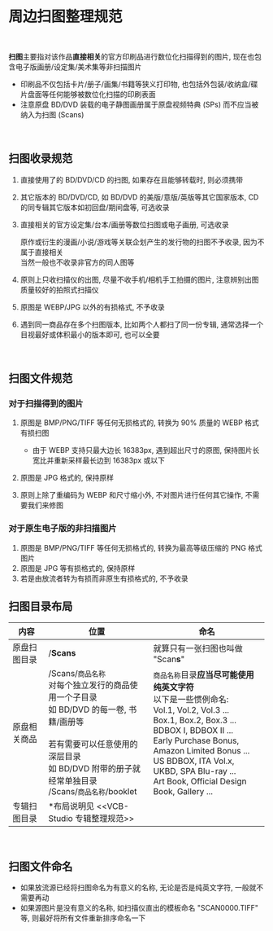 # 周边扫图整理规范

‍

**扫图**主要指对该作品**直接相关**的官方印刷品进行数位化扫描得到的图片, 现在也包含电子版画册/设定集/美术集等非扫描图片

* 印刷品不仅包括卡片/册子/画集/书籍等狭义打印物, 也包括外包装/收纳盒/碟片盘面等任何能够被数位化扫描的印刷表面
* 注意原盘 BD/DVD 装载的电子静图画册属于原盘视频特典 (SPs) 而不应当被纳入为扫图 (Scans)

‍

## 扫图收录规范

1. 直接使用了的 BD/DVD/CD 的扫图, 如果存在且能够转载时, 则必须携带
2. 其它版本的 BD/DVD/CD, 如 BD/DVD 的美版/意版/英版等其它国家版本, CD 的同专辑其它版本如初回盘/期间盘等, 可选收录
3. 直接相关的官方设定集/台本/画册等数位扫图或电子画册, 可选收录

    原作或衍生的漫画/小说/游戏等关联企划产生的发行物的扫图不予收录, 因为不属于直接相关  
    当然一般也不收录非官方的同人图等
4. 原则上只收扫描仪的出图, 尽量不收手机/相机手工拍摄的图片, 注意辨别出图质量较好的拍照式扫描仪
5. 原图是 WEBP/JPG 以外的有损格式, 不予收录
6. 遇到同一商品存在多个扫图版本, 比如两个人都扫了同一份专辑, 通常选择一个目视最好或体积最小的版本即可, 也可以全要

‍

## 扫图文件规范

### 对于扫描得到的图片

1. 原图是 BMP/PNG/TIFF 等任何无损格式的, 转换为 90% 质量的 WEBP 格式有损扫图

    * 由于 WEBP 支持只最大边长 16383px, 遇到超出尺寸的原图, 保持图片长宽比并重新采样最长边到 16383px 或以下
2. 原图是 JPG 格式的, 保持原样
3. 原则上除了重编码为 WEBP 和尺寸缩小外, 不对图片进行任何其它操作, 不需要我们来修图

### 对于原生电子版的非扫描图片

1. 原图是 BMP/PNG/TIFF 等任何无损格式的, 转换为最高等级压缩的 PNG 格式图片
2. 原图是 JPG 等有损格式的, 保持原样
3. 若是由放流者转为有损而非原生有损格式的, 不予收录



## 扫图目录布局

|内容|位置|命名|
| --------------| ---------------------------------------------------------------------------------------------------------------------------------------------------------------------------| ---------------------------------------------------------------------------------------------------------------------------------------------------------------------------------------------------------------------------------------------------|
|原盘扫图目录|/**Scans**|就算只有一张扫图也叫做 "Scan**s**"|
|原盘相关商品|/Scans/`商品名称`​<br />对每个独立发行的商品使用一个子目录<br />如 BD/DVD 的每一卷, 书籍/画册等<br /><br />若有需要可以任意使用的深层目录<br />如 BD/DVD 附带的册子就经常单独目录<br />/Scans/`商品名称`​/booklet<br />|​`商品名称`​目录**应当尽可能使用纯英文字符**<br />以下是一些惯例命名:<br />Vol.1, Vol.2, Vol.3 ...<br />Box.1, Box.2, Box.3 ...<br />BDBOX I, BDBOX II ...<br />Early Purchase Bonus, Amazon Limited Bonus ...<br />US BDBOX, ITA Vol.x, UKBD, SPA Blu-ray ...<br />Art Book, Official Design Book, Gallery ...<br />|
|专辑扫图目录|*布局说明见 <<VCB-Studio 专辑整理规范>>||

‍

## 扫图文件命名

* 如果放流源已经将扫图命名为有意义的名称, 无论是否是纯英文字符, 一般就不需要再动
* 如果源图片是没有意义的名称, 如扫描仪直出的模板命名 "SCAN0000.TIFF" 等, 则最好将所有文件重新排序命名一下

‍

‍

‍
